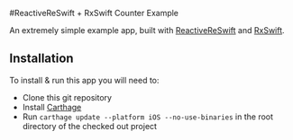#ReactiveReSwift + RxSwift Counter Example

An extremely simple example app, built with [ReactiveReSwift](https://github.com/ReSwift/ReactiveReSwift) and [RxSwift](https://github.com/ReactiveX/RxSwift).

## Installation

To install & run this app you will need to:

- Clone this git repository
- Install [Carthage](https://github.com/carthage/carthage)
- Run `carthage update --platform iOS --no-use-binaries` in the root directory of the checked out project
